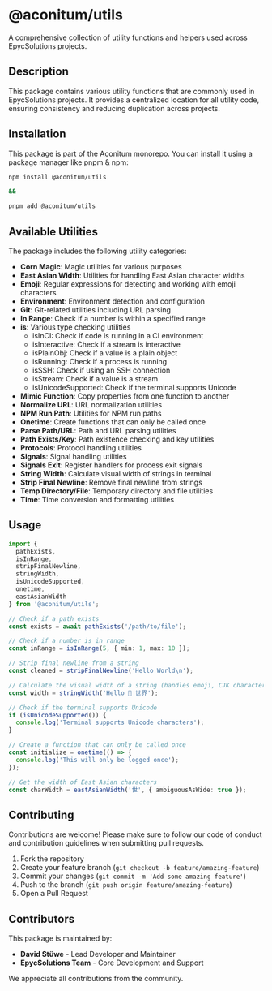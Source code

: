 # @aconitum/utils

A comprehensive collection of utility functions and helpers used across EpycSolutions projects.

## Description

This package contains various utility functions that are commonly used in EpycSolutions projects. It provides a centralized location for all utility code, ensuring consistency and reducing duplication across projects.

## Installation

This package is part of the Aconitum monorepo. You can install it using a package manager like pnpm & npm:

```bash
npm install @aconitum/utils

&&

pnpm add @aconitum/utils
```

## Available Utilities

The package includes the following utility categories:

- **Corn Magic**: Magic utilities for various purposes
- **East Asian Width**: Utilities for handling East Asian character widths
- **Emoji**: Regular expressions for detecting and working with emoji characters
- **Environment**: Environment detection and configuration
- **Git**: Git-related utilities including URL parsing
- **In Range**: Check if a number is within a specified range
- **is**: Various type checking utilities
  - isInCI: Check if code is running in a CI environment
  - isInteractive: Check if a stream is interactive
  - isPlainObj: Check if a value is a plain object
  - isRunning: Check if a process is running
  - isSSH: Check if using an SSH connection
  - isStream: Check if a value is a stream
  - isUnicodeSupported: Check if the terminal supports Unicode
- **Mimic Function**: Copy properties from one function to another
- **Normalize URL**: URL normalization utilities
- **NPM Run Path**: Utilities for NPM run paths
- **Onetime**: Create functions that can only be called once
- **Parse Path/URL**: Path and URL parsing utilities
- **Path Exists/Key**: Path existence checking and key utilities
- **Protocols**: Protocol handling utilities
- **Signals**: Signal handling utilities
- **Signals Exit**: Register handlers for process exit signals
- **String Width**: Calculate visual width of strings in terminal
- **Strip Final Newline**: Remove final newline from strings
- **Temp Directory/File**: Temporary directory and file utilities
- **Time**: Time conversion and formatting utilities

## Usage

```typescript
import { 
  pathExists, 
  isInRange, 
  stripFinalNewline, 
  stringWidth, 
  isUnicodeSupported, 
  onetime,
  eastAsianWidth
} from '@aconitum/utils';

// Check if a path exists
const exists = await pathExists('/path/to/file');

// Check if a number is in range
const inRange = isInRange(5, { min: 1, max: 10 });

// Strip final newline from a string
const cleaned = stripFinalNewline('Hello World\n');

// Calculate the visual width of a string (handles emoji, CJK characters, etc.)
const width = stringWidth('Hello 👋 世界');

// Check if the terminal supports Unicode
if (isUnicodeSupported()) {
  console.log('Terminal supports Unicode characters');
}

// Create a function that can only be called once
const initialize = onetime(() => {
  console.log('This will only be logged once');
});

// Get the width of East Asian characters
const charWidth = eastAsianWidth('世', { ambiguousAsWide: true });
```

## Contributing

Contributions are welcome! Please make sure to follow our code of conduct and contribution guidelines when submitting pull requests.

1. Fork the repository
2. Create your feature branch (`git checkout -b feature/amazing-feature`)
3. Commit your changes (`git commit -m 'Add some amazing feature'`)
4. Push to the branch (`git push origin feature/amazing-feature`)
5. Open a Pull Request

## Contributors

This package is maintained by:

- **David Stüwe** - Lead Developer and Maintainer
- **EpycSolutions Team** - Core Development and Support

We appreciate all contributions from the community.
